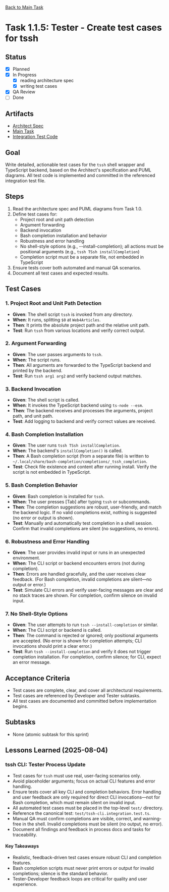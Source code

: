 
[Back to Main Task](./task-1-tssh-wrapper.md)

# Task 1.1.5: Tester - Create test cases for tssh

## Status
- [x] Planned
- [x] In Progress
  - [x] reading architecture spec
  - [x] writing test cases
- [x] QA Review
- [ ] Done

## Artifacts
- [Architect Spec](./task-1.0-architect-tssh-spec.md)
- [Main Task](./task-1-tssh-wrapper.md)
- [Integration Test Code](../../../test/tssh-cli.integration.test.ts)

## Goal
Write detailed, actionable test cases for the `tssh` shell wrapper and TypeScript backend, based on the Architect's specification and PUML diagrams. All test code is implemented and committed in the referenced integration test file.

## Steps
1. Read the architecture spec and PUML diagrams from Task 1.0.
2. Define test cases for:
   - Project root and unit path detection
   - Argument forwarding
   - Backend invocation
   - Bash completion installation and behavior
   - Robustness and error handling
   - No shell-style options (e.g., --install-completion); all actions must be positional arguments (e.g., `tssh TSsh installCompletion`)
   - Completion script must be a separate file, not embedded in TypeScript
3. Ensure tests cover both automated and manual QA scenarios.
4. Document all test cases and expected results.

## Test Cases

### 1. Project Root and Unit Path Detection
- **Given**: The shell script `tssh` is invoked from any directory.
- **When**: It runs, splitting `$0` at `Web4Articles`.
- **Then**: It prints the absolute project path and the relative unit path.
- **Test**: Run `tssh` from various locations and verify correct output.

### 2. Argument Forwarding
- **Given**: The user passes arguments to `tssh`.
- **When**: The script runs.
- **Then**: All arguments are forwarded to the TypeScript backend and printed by the backend.
- **Test**: Run `tssh arg1 arg2` and verify backend output matches.

### 3. Backend Invocation
- **Given**: The shell script is called.
- **When**: It invokes the TypeScript backend using `ts-node --esm`.
- **Then**: The backend receives and processes the arguments, project path, and unit path.
- **Test**: Add logging to backend and verify correct values are received.

### 4. Bash Completion Installation
- **Given**: The user runs `tssh TSsh installCompletion`.
- **When**: The backend's `installCompletion()` is called.
- **Then**: A Bash completion script (from a separate file) is written to `~/.local/share/bash-completion/completions/_tssh_completion`.
- **Test**: Check file existence and content after running install. Verify the script is not embedded in TypeScript.


### 5. Bash Completion Behavior
- **Given**: Bash completion is installed for `tssh`.
- **When**: The user presses [Tab] after typing `tssh` or subcommands.
- **Then**: The completion suggestions are robust, user-friendly, and match the backend logic. If no valid completions exist, nothing is suggested (no error or output is shown).
- **Test**: Manually and automatically test completion in a shell session. Confirm that invalid completions are silent (no suggestions, no errors).

### 6. Robustness and Error Handling
- **Given**: The user provides invalid input or runs in an unexpected environment.
- **When**: The CLI script or backend encounters errors (not during completion).
- **Then**: Errors are handled gracefully, and the user receives clear feedback. (For Bash completion, invalid completions are silent—no output or error.)
- **Test**: Simulate CLI errors and verify user-facing messages are clear and no stack traces are shown. For completion, confirm silence on invalid input.

### 7. No Shell-Style Options
- **Given**: The user attempts to run `tssh --install-completion` or similar.
- **When**: The CLI script or backend is called.
- **Then**: The command is rejected or ignored; only positional arguments are accepted. (No error is shown for completion attempts; CLI invocations should print a clear error.)
- **Test**: Run `tssh --install-completion` and verify it does not trigger completion installation. For completion, confirm silence; for CLI, expect an error message.

## Acceptance Criteria
- Test cases are complete, clear, and cover all architectural requirements.
- Test cases are referenced by Developer and Tester subtasks.
- All test cases are documented and committed before implementation begins.

## Subtasks
- None (atomic subtask for this sprint)

## Lessons Learned (2025-08-04)


### tssh CLI: Tester Process Update
- Test cases for `tssh` must use real, user-facing scenarios only.
- Avoid placeholder arguments; focus on actual CLI features and error handling.
- Ensure tests cover all key CLI and completion behaviors. Error handling and user feedback are only required for direct CLI invocations—not for Bash completion, which must remain silent on invalid input.
- All automated test cases must be placed in the top-level `test/` directory.
- Reference the canonical test: `test/tssh-cli.integration.test.ts`.
- Manual QA must confirm completions are visible, correct, and warning-free in the shell. Invalid completions must be silent (no output, no error).
- Document all findings and feedback in process docs and tasks for traceability.

#### Key Takeaways
- Realistic, feedback-driven test cases ensure robust CLI and completion features.
- Bash completion scripts must never print errors or output for invalid completions; silence is the standard behavior.
- Tester-Developer feedback loops are critical for quality and user experience.


